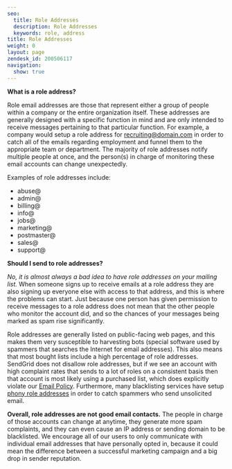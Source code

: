```yaml
---
seo:
  title: Role Addresses
  description: Role Addresses
  keywords: role, address
title: Role Addresses
weight: 0
layout: page
zendesk_id: 200506117
navigation:
  show: true
---
```


**What is a role address?**

Role email addresses are those that represent either a group of people within a company or the entire organization itself. These addresses are generally designed with a specific function in mind and are only intended to receive messages pertaining to that particular function. For example, a company would setup a role address for recruiting@domain.com in order to catch all of the emails regarding employment and funnel them to the appropriate team or department. The majority of role addresses notify multiple people at once, and the person(s) in charge of monitoring these email accounts can change unexpectedly.

Examples of role addresses include:

- abuse@
- admin@
- billing@
- info@
- jobs@
- marketing@
- postmaster@
- sales@
- support@

**Should I send to role addresses?**

_No, it is almost always a bad idea to have role addresses on your mailing list._ When someone signs up to receive emails at a role address they are also signing up everyone else with access to that address, and this is where the problems can start. Just because one person has given permission to receive messages to a role address does not mean that the other people who monitor the account did, and so the chances of your messages being marked as spam rise significantly.

Role addresses are generally listed on public-facing web pages, and this makes them very susceptible to harvesting bots (special software used by spammers that searches the Internet for email addresses). This also means that most bought lists include a high percentage of role addresses. SendGrid does not disallow role addresses, but if we see an account with high complaint rates that sends to a lot of roles on a consistent basis then that account is most likely using a purchased list, which does explicitly violate our [Email Policy](http://sendgrid.com/email_policy). Furthermore, many blacklisting services have setup [phony role addresses](https://sendgrid.com/docs/Glossary/spam_traps.html) in order to catch spammers who send unsolicited email.

**Overall, role addresses are not good email contacts.**  The people in charge of those accounts can change at anytime, they generate more spam complaints, and they can even cause an IP address or sending domain to be blacklisted. We encourage all of our users to only communicate with individual email addresses that have personally opted in, because it could mean the difference between a successful marketing campaign and a big drop in sender reputation.

